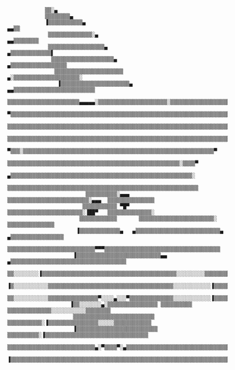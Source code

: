                 ▒▒░▄                                                                                      
                ▒▒▒▒▒▒▒▒▄                                                                                 
                ▐▒▒▒▒▒▒▒▒▒▒▒▄                                                                         ▄▄▒▒
                 ▒▒▒▒▒▒▒▒▒▒▒▒▒▒░▄                                                               ▄▄▒▒▒▒▒▒▒▒
                 ▒▒▒▒▒▒▒▒▒▒▒▒▒▒▒▒▒▒▄                                                       ▄▒▒▒▒▒▒▒▒▒▒▒▒▒▌
                  ▒▒▒▒▒▒▒▒▒▒▒▒▒▒▒▒▒▒▒▒▄                                               ▄▒▒▒▒▒▒▒▒▒▒▒▒▒▒▒▒▒▒ 
                   ▒▒▒▒▒▒▒▒▒▒▒▒▒▒▒▒▒▒▒▒▒▒                                        ▄░▒▒▒▒▒▒▒▒▒▒▒▒▒▒▒▒▒▒▒▒▒░ 
                    ▐▒▒▒▒▒▒▒▒▒▒▒▒▒▒▒▒▒▒▒▒▒▒▄                                ▄▄▒▒▒▒▒▒▒▒▒▒▒▒▒▒▒▒▒▒▒▒▒▒▒▒▒▒  
                      ▒▒▒▒▒▒▒▒▒▒▒▒▒▒▒▒▒▒▒▒▒▒▒▄▄▄▄▄░▒▒▒▒▒▒▒▒▒▒▒▒▒▒▒▒▒▒▒▒▒▒░▒▒▒▒▒▒▒▒▒▒▒▒▒▒▒▒▒▒▒▒▒▒▒▒▒▒▒▒▒   
                       ▀▒▒▒▒▒▒▒▒▒▒▒▒▒▒▒▒▒▒▒▒▒▒▒▒▒▒▒▒▒▒▒▒▒▒▒▒▒▒▒▒▒▒▒▒▒▒▒▒▒▒▒▒▒▒▒▒▒▒▒▒▒▒▒▒▒▒▒▒▒▒▒▒▒▒▒▒▒▀    
                         ▒▒▒▒▒▒▒▒▒▒▒▒▒▒▒▒▒▒▒▒▒▒▒▒▒▒▒▒▒▒▒▒▒▒▒▒▒▒▒▒▒▒▒▒▒▒▒▒▒▒▒▒▒▒▒▒▒▒▒▒▒▒▒▒▒▒▒▒▒▒▒▒▒▒▒      
                           ▒▒▒▒▒▒▒▒▒▒▒▒▒▒▒▒▒▒▒▒▒▒▒▒▒▒▒▒▒▒▒▒▒▒▒▒▒▒▒▒▒▒▒▒▒▒▒▒▒▒▒▒▒▒▒▒▒▒▒▒▒▒▒▒▒▒▒▒▒▒▒        
                             ▀▒▒▒░▒▒▒▒▒▒▒▒▒▒▒▒▒▒▒▒▒▒▒▒▒▒▒▒▒▒▒▒▒▒▒▒▒▒▒▒▒▒▒▒▒▒▒▒▒▒▒▒▒▒▒▒▒▒▒▒▒▒▒▒▒▀          
                                ▒▒▒▒▒▒▒▒▒▒▒▒▒▒▒▒▒▒▒▒▒▒▒▒▒▒▒▒▒▒▒▒▒▒▒▒▒▒▒▒▒▒▒▒▒▒▒▒▒▒▒▒▒▒▒░▒▒▒▒▀             
                              ▄▒▒▒▒▒▒▒▒▒▒▒▒▒▒▒▒▒▒▒▒▒▒▒▒▒▒▒▒▒▒▒▒▒▒▒▒▒▒▒▒▒▒▒▒▒▒▒▒▒▒▒▒▒▒▒▒▒▒░                
                              ▒▒▒▒▒▒▒▒▒▒▒▒▒▒▒▒▒▒▒▒▒▒▒▒▒▒▒▒▒▒▒▒▒▒▒▒▒▒▒▒▒▒▒▒▒▒▒▒▒▒▒▒▒▒▒▒▒▒▒▒▒               
                             ▒▒▒▒▒▒▒▒▒▒░▄▄▄  ▒▒▒▒▒▒▒▒▒▒▒▒▒▒▒▒▒▒▒▒▒▒▒▒▒▒░▄▄▄  ▒▒▒▒▒▒▒▒▒▒▒▒▒▒▒              
                            ▒▒▒▒▒▒▒▒▒▒▒ ▀█▀   ▒▒▒▒▒▒▒▒▒▒▒▒▒▒▒▒▒▒▒▒▒▒▒▒░▐██▀   ▒▒▒▒▒▒▒▒▒▒▒▒▒▒░             
                           ▒▒▒▒▒▒▒▒▒▒▒▒       ▒▒▒▒▒▒▒▒▒▒▒▒▒▒▒▒▒▒▒▒▒▒▒▒░       ▒▒▒▒▒▒▒▒▒▒▒▒▒▒▒             
                          ▐▒▒▒▒▒▒▒▒▒▒▒▒▒▄   ▄▒▒▒▒▒▒▒▒▒▒▒▒▒▒▒▒▒▒▒▒▒▒▒▒▒▒▒▄   ▄▒▒▒▒▒▒▒▒▒▒▒▒▒▒▒▒▒            
                          ▒▒▒▒▒▒▒▒▒▒▒▒▒▒▒▒▒▒▒▒▒▒▒▒▒▒▒▒▀▀▀▒▒▒▒▒▒▒▒▒▒▒▒▒▒▒▒▒▒▒▒▒▒▒▒▒▒▒▒▒▒▒▒▒▒▒▒▒            
                         ▐▒▒▒▒▒▒▒▒▒▒▒▒▒▒▒▒▒▒▒▒▒▒▒▒▒▒▒▄▄  ▄▒▒▒▒▒▒▒▒▒▒▒▒▒▒▒▒▒▒▒▒▒▒▒▒▒▒▒▒▒▒▒▒▒▒▒▒▒           
                         ▒▒░░░░░░░░▐▒▒▒▒▒▒▒▒▒▒▒▒▒▒▒▒▒▒▒▒▒▒▒▒▒▒▒▒▒▒▒▒▒▒▒▒▒▒▒▒▒▒▒░░░░░░░░░▒▒▒▒▒▒▒▒          
                        ▐▒░░░░░░░░░░░▒▒▒▒▒▒▒▒▒▒▒▒▒▒▒▒▒▒▒▒▒▒▒▒▒▒▒▒▒▒▒▒▒▒▒▒▒▒▒▒░░░░░░░░░░░░▐▒▒▒▒▒▒          
                        ▒▒░░░░░░░░░░░▒▒▒▒▒▒▒▒▒▒▒▒▒▒▒▒▀░░░░▄░░░▀▒▒▒▒▒▒▒▒▒▒▒▒▒▒░░░░░░░░░░░░▐▒▒▒▒▒▒▒         
                        ▐▒▒░░░░░░░▄░▒▒▒▒▒▒▒▒▒▒▒▒▒▒▒▒ ▒▒▒▒▒▒▒▒▒▒ ▒▒▒▒▒▒▒▒▒▒▒▒▒▒░░░░░░░░░░░▒▒▒▒▒▒▒▒         
                         ▒▒▒▒▒▒▒▒▒▒▒▒▒▒▒▒▒▒▒▒▒▒▒▒▒▒ ▒▒▒▒▒▒▒▒▒▒▒░▐▒▒▒▒▒▒▒▒▒▒▒▒▒▒▒▒░░░░░▒▒▒▒▒▒▒▒▒▒▒▒        
                         ▐▒▒▒▒▒▒▒▒▒▒▒▒▒▒▒▒▒▒▒▒▒▒▒▒▒▒ ▒▒▒▒▒▒▒▒▒▒░▐▒▒▒▒▒▒▒▒▒▒▒▒▒▒▒▒▒▒▒▒▒▒▒▒▒▒▒▒▒▒▒▒▒        
                          ▒▒▒▒▒▒▒▒▒▒▒▒▒▒▒▒▒▒▒▒▒▒▒▒▒▒▒▒▄░▀▒▒▒▒▀░▄▒▒▒▒▒▒▒▒▒▒▒▒▒▒▒▒▒▒▒▒▒▒▒▒▒▒▒▒▒▒▒▒▒▒▒       
                           ▐▒▒▒▒▒▒▒▒▒▒▒▒▒▒▒▒▒▒▒▒▒▒▒▒▒▒▒▒▒▒▒▒▒▒▒▒▒▒▒▒▒▒▒▒▒▒▒▒▒▒▒▒▒▒▒▒▒▒▒▒▒▒▒▒▒▒▒▒▒▒▒ 
